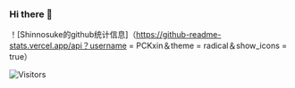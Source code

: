 ### Hi there 👋
！[Shinnosuke的github统计信息]（https://github-readme-stats.vercel.app/api？username = PCKxin＆theme = radical＆show_icons = true）
<!--
**PCKxin/PCKxin** is a ✨ _special_ ✨ repository because its `README.md` (this file) appears on your GitHub profile.

Here are some ideas to get you started:

- 🔭 I’m currently working on ...
- 🌱 I’m currently learning ...
- 👯 I’m looking to collaborate on ...
- 🤔 I’m looking for help with ...
- 💬 Ask me about ...
- 📫 How to reach me: ...
- 😄 Pronouns: ...
- ⚡ Fun fact: ...
-->
![Visitors](http://PCKxin.cn:4000/get/@PCKxin.readme)

